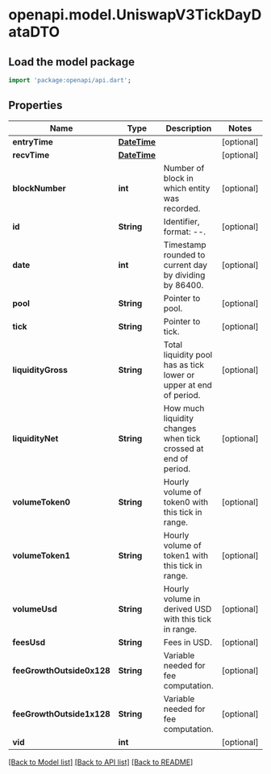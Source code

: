 # openapi.model.UniswapV3TickDayDataDTO

## Load the model package
```dart
import 'package:openapi/api.dart';
```

## Properties
Name | Type | Description | Notes
------------ | ------------- | ------------- | -------------
**entryTime** | [**DateTime**](DateTime.md) |  | [optional] 
**recvTime** | [**DateTime**](DateTime.md) |  | [optional] 
**blockNumber** | **int** | Number of block in which entity was recorded. | [optional] 
**id** | **String** | Identifier, format: <pool address>-<tick index>-<timestamp>. | [optional] 
**date** | **int** | Timestamp rounded to current day by dividing by 86400. | [optional] 
**pool** | **String** | Pointer to pool. | [optional] 
**tick** | **String** | Pointer to tick. | [optional] 
**liquidityGross** | **String** | Total liquidity pool has as tick lower or upper at end of period. | [optional] 
**liquidityNet** | **String** | How much liquidity changes when tick crossed at end of period. | [optional] 
**volumeToken0** | **String** | Hourly volume of token0 with this tick in range. | [optional] 
**volumeToken1** | **String** | Hourly volume of token1 with this tick in range. | [optional] 
**volumeUsd** | **String** | Hourly volume in derived USD with this tick in range. | [optional] 
**feesUsd** | **String** | Fees in USD. | [optional] 
**feeGrowthOutside0x128** | **String** | Variable needed for fee computation. | [optional] 
**feeGrowthOutside1x128** | **String** | Variable needed for fee computation. | [optional] 
**vid** | **int** |  | [optional] 

[[Back to Model list]](../README.md#documentation-for-models) [[Back to API list]](../README.md#documentation-for-api-endpoints) [[Back to README]](../README.md)


